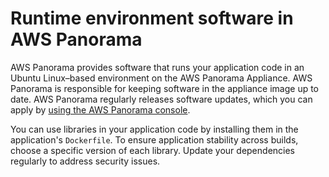 # Runtime environment software in AWS Panorama<a name="security-runtime"></a>

AWS Panorama provides software that runs your application code in an Ubuntu Linux–based environment on the AWS Panorama Appliance\. AWS Panorama is responsible for keeping software in the appliance image up to date\. AWS Panorama regularly releases software updates, which you can apply by [using the AWS Panorama console](appliance-manage.md#appliance-manage-software)\.

You can use libraries in your application code by installing them in the application's `Dockerfile`\. To ensure application stability across builds, choose a specific version of each library\. Update your dependencies regularly to address security issues\.